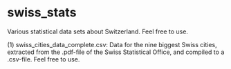 # swiss_stats

Various statistical data sets about Switzerland. Feel free to use.

(1) swiss_cities_data_complete.csv: Data for the nine biggest Swiss cities, extracted from the .pdf-file of the Swiss Statistical Office, and compiled to a .csv-file. Feel free to use.
